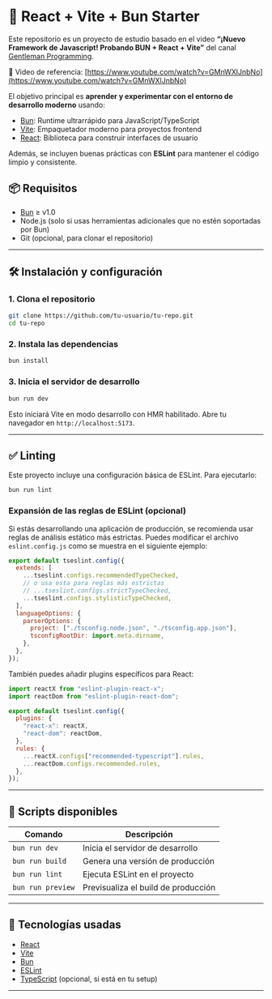 # 🚀 React + Vite + Bun Starter

Este repositorio es un proyecto de estudio basado en el video **“¡Nuevo Framework de Javascript! Probando BUN + React + Vite”** del canal [Gentleman Programming](https://www.youtube.com/@gentlemanprogramming).

🎥 Video de referencia: [https://www.youtube.com/watch?v=GMnWXlJnbNo](https://www.youtube.com/watch?v=GMnWXlJnbNo)

El objetivo principal es **aprender y experimentar con el entorno de desarrollo moderno** usando:

* [Bun](https://bun.sh/): Runtime ultrarrápido para JavaScript/TypeScript
* [Vite](https://vitejs.dev/): Empaquetador moderno para proyectos frontend
* [React](https://reactjs.org/): Biblioteca para construir interfaces de usuario

Además, se incluyen buenas prácticas con **ESLint** para mantener el código limpio y consistente.

## 📦 Requisitos

* [Bun](https://bun.sh/) ≥ v1.0
* Node.js (solo si usas herramientas adicionales que no estén soportadas por Bun)
* Git (opcional, para clonar el repositorio)

---

## 🛠️ Instalación y configuración

### 1. Clona el repositorio

```bash
git clone https://github.com/tu-usuario/tu-repo.git
cd tu-repo
```

### 2. Instala las dependencias

```bash
bun install
```

### 3. Inicia el servidor de desarrollo

```bash
bun run dev
```

Esto iniciará Vite en modo desarrollo con HMR habilitado. Abre tu navegador en `http://localhost:5173`.

---

## ✅ Linting

Este proyecto incluye una configuración básica de ESLint. Para ejecutarlo:

```bash
bun run lint
```

### Expansión de las reglas de ESLint (opcional)

Si estás desarrollando una aplicación de producción, se recomienda usar reglas de análisis estático más estrictas. Puedes modificar el archivo `eslint.config.js` como se muestra en el siguiente ejemplo:

```js
export default tseslint.config({
  extends: [
    ...tseslint.configs.recommendedTypeChecked,
    // o usa esta para reglas más estrictas
    // ...tseslint.configs.strictTypeChecked,
    ...tseslint.configs.stylisticTypeChecked,
  ],
  languageOptions: {
    parserOptions: {
      project: ["./tsconfig.node.json", "./tsconfig.app.json"],
      tsconfigRootDir: import.meta.dirname,
    },
  },
});
```

También puedes añadir plugins específicos para React:

```js
import reactX from "eslint-plugin-react-x";
import reactDom from "eslint-plugin-react-dom";

export default tseslint.config({
  plugins: {
    "react-x": reactX,
    "react-dom": reactDom,
  },
  rules: {
    ...reactX.configs["recommended-typescript"].rules,
    ...reactDom.configs.recommended.rules,
  },
});
```

---

## 🧪 Scripts disponibles

| Comando           | Descripción                         |
| ----------------- | ----------------------------------- |
| `bun run dev`     | Inicia el servidor de desarrollo    |
| `bun run build`   | Genera una versión de producción    |
| `bun run lint`    | Ejecuta ESLint en el proyecto       |
| `bun run preview` | Previsualiza el build de producción |

---

## 🧰 Tecnologías usadas

* [React](https://reactjs.org/)
* [Vite](https://vitejs.dev/)
* [Bun](https://bun.sh/)
* [ESLint](https://eslint.org/)
* [TypeScript](https://www.typescriptlang.org/) (opcional, si está en tu setup)

---